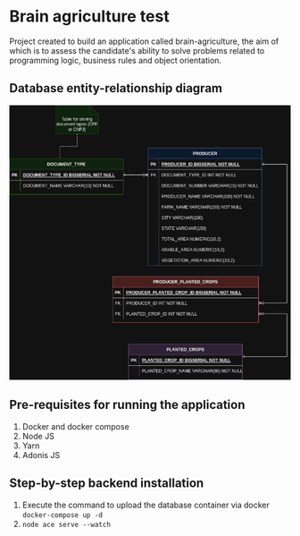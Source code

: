 # Brain agriculture test

Project created to build an application called brain-agriculture, the aim of which is to assess the candidate's ability to solve problems related to programming logic, business rules and object orientation.

## Database entity-relationship diagram

![ER diagram](ER_DIAGRAM.png)

## Pre-requisites for running the application

1. Docker and docker compose
2. Node JS
3. Yarn
4. Adonis JS

## Step-by-step backend installation

1. Execute the command to upload the database container via docker ```docker-compose up -d```
2. ```node ace serve --watch```
